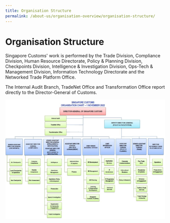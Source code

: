 ```yaml
---
title: Organisation Structure
permalink: /about-us/organisation-overview/organisation-structure/
---
```

# Organisation Structure

Singapore Customs' work is performed by the Trade Division, Compliance Division, Human Resource Directorate, Policy & Planning Division, Checkpoints Division, Intelligence & Investigation Division, Ops-Tech & Management Division, Information Technology Directorate and the Networked Trade Platform Office.

The Internal Audit Branch, TradeNet Office and Transformation Office report directly to the Director-General of Customs.

![Organisation Structure](/images/about-us/Customs%20Org%20Chart%20(Internet)%20-%201%20Nov%202022.jpg)
